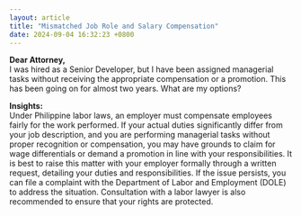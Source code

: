 ```yaml
---
layout: article
title: "Mismatched Job Role and Salary Compensation"
date: 2024-09-04 16:32:23 +0800
---
```


<p><strong>Dear Attorney,</strong><br> I was hired as a Senior Developer, but I have been assigned managerial tasks without receiving the appropriate compensation or a promotion. This has been going on for almost two years. What are my options?</p><p><strong>Insights:</strong><br> Under Philippine labor laws, an employer must compensate employees fairly for the work performed. If your actual duties significantly differ from your job description, and you are performing managerial tasks without proper recognition or compensation, you may have grounds to claim for wage differentials or demand a promotion in line with your responsibilities. It is best to raise this matter with your employer formally through a written request, detailing your duties and responsibilities. If the issue persists, you can file a complaint with the Department of Labor and Employment (DOLE) to address the situation. Consultation with a labor lawyer is also recommended to ensure that your rights are protected.</p>